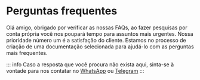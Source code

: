 # Perguntas frequentes

Olá amigo, obrigado por verificar as nossas FAQs, ao fazer pesquisas por conta própria você nos poupará tempo para assuntos mais urgentes. Nossa prioridade número um é a satisfação do cliente. Estamos no processo de criação de uma documentação selecionada para ajudá-lo com as perguntas mais frequentes.

::: info
Caso a resposta que você procura não exista aqui, sinta-se à vontade para nos contatar no [WhatsApp](https://api.whatsapp.com/send/?phone=12044712405&text&app_absent=0) ou [Telegram](https://t.me/TeamBIA)
:::
